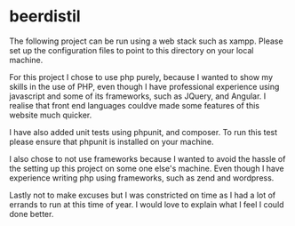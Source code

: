 # beerdistil

The following project can be run using a web stack such as xampp. Please set up the configuration files to point to this directory on your local machine.

For this project I chose to use php purely, because I wanted to show my skills in the use of PHP, even though I have professional experience using javascript and some of its frameworks, such as JQuery, and Angular. I realise that front end languages couldve made some features of this website much quicker.

I have also added unit tests using phpunit, and composer. To run this test please ensure that phpunit is installed on your machine.

I also chose to not use frameworks because I wanted to avoid the hassle of the setting up this project on some one else's machine. Even though I have experience writing php using frameworks, such as zend and wordpress.

Lastly not to make excuses but I was constricted on time as I had a lot of errands to run at this time of year. I would love to explain what I feel I could done better.
